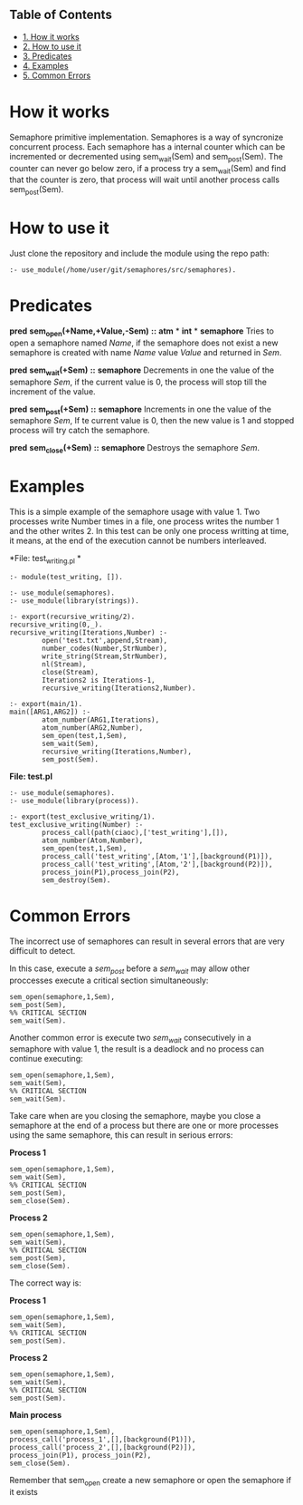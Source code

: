 <div id="table-of-contents">
<h2>Table of Contents</h2>
<div id="text-table-of-contents">
<ul>
<li><a href="#orgheadline1">1. How it works</a></li>
<li><a href="#orgheadline2">2. How to use it</a></li>
<li><a href="#orgheadline3">3. Predicates</a></li>
<li><a href="#orgheadline4">4. Examples</a></li>
<li><a href="#orgheadline5">5. Common Errors</a></li>
</ul>
</div>
</div>


# How it works<a id="orgheadline1"></a>

Semaphore primitive implementation. Semaphores is a
way of syncronize concurrent process. Each semaphore has a
internal counter which can be incremented or decremented using
sem<sub>wait</sub>(Sem) and sem<sub>post</sub>(Sem). The counter can never go below
zero, if a process try a sem<sub>wait</sub>(Sem) and find that the counter
is zero, that process will wait until another process calls
sem<sub>post</sub>(Sem).

# How to use it<a id="orgheadline2"></a>

Just clone the repository and include the module using the repo path:

    :- use_module(/home/user/git/semaphores/src/semaphores).

# Predicates<a id="orgheadline3"></a>

**pred** **sem<sub>open</sub>(+Name,+Value,-Sem)** **::** **atm** \* **int** \* **semaphore**
Tries to open a semaphore named *Name*, if the semaphore does not exist
a new semaphore is created with name *Name* value *Value* and returned in *Sem*.

**pred** **sem<sub>wait</sub>(+Sem)** **::** **semaphore** 
Decrements in one the value of the semaphore *Sem*, if the current value is 0, 
the process will stop till the increment of the value.

**pred** **sem<sub>post</sub>(+Sem)** **::** **semaphore**
Increments in one the value of the semaphore *Sem*, If te current value is 0, 
then the new value is 1 and stopped process will try catch the semaphore.

**pred** **sem<sub>close</sub>(+Sem)** **::** **semaphore** 
Destroys the semaphore *Sem*.

# Examples<a id="orgheadline4"></a>

This is a simple example of the semaphore usage with value 1. Two
processes write Number times in a file, one process writes the number 1
and the other writes 2. In this test can be only one process writting
at time, it means, at the end of the execution cannot be numbers
interleaved.

\*File: test<sub>writing.pl</sub> \*

    :- module(test_writing, []).
    
    :- use_module(semaphores).
    :- use_module(library(strings)).
    
    :- export(recursive_writing/2).
    recursive_writing(0,_). 
    recursive_writing(Iterations,Number) :-
            open('test.txt',append,Stream),
            number_codes(Number,StrNumber),
            write_string(Stream,StrNumber),
            nl(Stream),
            close(Stream),
            Iterations2 is Iterations-1,
            recursive_writing(Iterations2,Number).
    
    :- export(main/1).
    main([ARG1,ARG2]) :-
            atom_number(ARG1,Iterations),
            atom_number(ARG2,Number),
            sem_open(test,1,Sem),
            sem_wait(Sem),
            recursive_writing(Iterations,Number),
            sem_post(Sem).

**File: test.pl**

    :- use_module(semaphores).
    :- use_module(library(process)).
    
    :- export(test_exclusive_writing/1).
    test_exclusive_writing(Number) :-
            process_call(path(ciaoc),['test_writing'],[]),
            atom_number(Atom,Number),
            sem_open(test,1,Sem),
            process_call('test_writing',[Atom,'1'],[background(P1)]),
            process_call('test_writing',[Atom,'2'],[background(P2)]),
            process_join(P1),process_join(P2),
            sem_destroy(Sem).

# Common Errors<a id="orgheadline5"></a>

The incorrect use of semaphores can result
in several errors that are very difficult to detect. 

In this case, execute a *sem<sub>post</sub>* before a *sem<sub>wait</sub>* may allow other proccesses
execute a critical section simultaneously:

    sem_open(semaphore,1,Sem),
    sem_post(Sem),
    %% CRITICAL SECTION
    sem_wait(Sem).

Another common error is execute two *sem<sub>wait</sub>* consecutively in a semaphore with value 1,
the result is a deadlock and no process can continue executing:

    sem_open(semaphore,1,Sem),
    sem_wait(Sem),
    %% CRITICAL SECTION
    sem_wait(Sem).

Take care when are you closing the semaphore, maybe you close a
semaphore at the end of a process but there are one or more processes
using the same semaphore, this can result in serious errors:

**Process 1**

    sem_open(semaphore,1,Sem),
    sem_wait(Sem),
    %% CRITICAL SECTION
    sem_post(Sem),
    sem_close(Sem).

**Process 2**

    sem_open(semaphore,1,Sem),
    sem_wait(Sem),
    %% CRITICAL SECTION
    sem_post(Sem),
    sem_close(Sem).

The correct way is:

**Process 1**

    sem_open(semaphore,1,Sem),
    sem_wait(Sem),
    %% CRITICAL SECTION
    sem_post(Sem).

**Process 2**

    sem_open(semaphore,1,Sem),
    sem_wait(Sem),
    %% CRITICAL SECTION
    sem_post(Sem).

**Main process**

    sem_open(semaphore,1,Sem),
    process_call('process_1',[],[background(P1)]),
    process_call('process_2',[],[background(P2)]),
    process_join(P1), process_join(P2),
    sem_close(Sem).

Remember that sem<sub>open</sub> create a new semaphore or open the semaphore if
it exists
